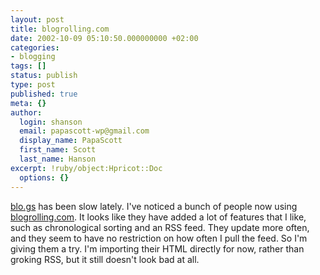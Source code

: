 ```yaml
---
layout: post
title: blogrolling.com
date: 2002-10-09 05:10:50.000000000 +02:00
categories:
- blogging
tags: []
status: publish
type: post
published: true
meta: {}
author:
  login: shanson
  email: papascott-wp@gmail.com
  display_name: PapaScott
  first_name: Scott
  last_name: Hanson
excerpt: !ruby/object:Hpricot::Doc
  options: {}
---
```

<p><a href="http://blo.gs">blo.gs</a> has been slow lately. I've noticed a bunch of people now using <a href="http://www.blogrolling.com/">blogrolling.com</a>. It looks like they have added a lot of features that I like, such as chronological sorting and an RSS feed. They update more often, and they seem to have no restriction on how often I pull the feed. So I'm giving them a try. I'm importing their HTML directly for now, rather than groking RSS, but it still doesn't look bad at all.</p>
